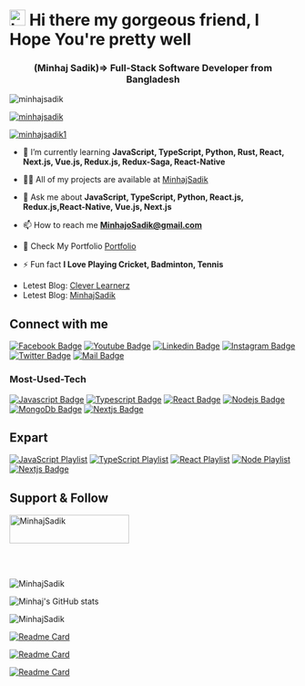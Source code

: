 # <img src="https://user-images.githubusercontent.com/1303154/88677602-1635ba80-d120-11ea-84d8-d263ba5fc3c0.gif" width="28px" alt="hi"> Hi there my gorgeous friend, I Hope You're pretty well

<h3 align="center">(Minhaj Sadik)=> Full-Stack Software Developer from Bangladesh</h3>

<p align="left"> <img src="https://komarev.com/ghpvc/?username=minhajsadik&label=Profile%20views&color=0e75b6&style=flat" alt="minhajsadik" /> </p>

<p align="left"> <a href="https://github.com/ryo-ma/github-profile-trophy"><img src="https://github-profile-trophy.vercel.app/?username=minhajsadik" alt="minhajsadik" /></a> </p>

<p align="left"> <a href="https://twitter.com/minhajsadik1" target="blank"><img src="https://img.shields.io/twitter/follow/minhajsadik1?logo=twitter&style=for-the-badge" alt="minhajsadik1" /></a> </p>

<!--
<br/>
[![LinkedIn Connect](https://img.shields.io/badge/%20-Connect-black?color=14171A&labelColor=212121&logo=linkedin&logoColor=ffffff)](https://www.linkedin.com/in/MinhajSadik)[![Facebook Follow](https://img.shields.io/badge/%20-Follow-black?color=14171A&labelColor=1976d2&logo=facebook&logoColor=ffffff)](https://web.facebook.com/MinhajSadik13)
[![Medium Follow](https://img.shields.io/badge/%20-Follow-black?color=14171A&labelColor=1976d2&logo=medium&logoColor=ffffff)](https://medium.com/@minhajsadik)
[![Questions](https://img.shields.io/badge/%20-Questions-black?color=14171A&labelColor=fff&logo=stackoverflow&logoColor=0c0d0e26)](https://stackoverflow.com/users/15435443/minhajsadik)
<br> -->

- 🌱 I’m currently learning **JavaScript, TypeScript, Python, Rust, React, Next.js, Vue.js, Redux.js, Redux-Saga, React-Native**

- 👨‍💻 All of my projects are available at [MinhajSadik](https://github.com/MinhajSadik)

- 💬 Ask me about **JavaScript, TypeScript, Python, React.js, Redux.js,React-Native, Vue.js, Next.js**

- 📫 How to reach me **MinhajoSadik@gmail.com**

- 📄 Check My Portfolio [Portfolio](https://react-portfolio-resume.netlify.app/)

- ⚡ Fun fact **I Love Playing Cricket, Badminton, Tennis**

<!-- BLOG-POST-LIST:START -->

- Letest Blog: [Clever Learnerz](https://cleverlearnerz.blogspot.com)
- Letest Blog: [MinhajSadik](https://medium.com/@MinhajSadik)

<!-- BLOG-POST-LIST:END -->

## Connect with me

[![Facebook Badge](https://img.shields.io/badge/Facebook-1877F2?style=for-the-badge&logo=facebook&logoColor=white)](https://facebook.com/MinhajSadik13) [![Youtube Badge](https://img.shields.io/badge/YouTube-FF0000?style=for-the-badge&logo=youtube&logoColor=white)](https://youtube.com/CleverLearnerz) [![Linkedin Badge](https://img.shields.io/badge/LinkedIn-0077B5?style=for-the-badge&logo=linkedin&logoColor=white)](https://www.linkedin.com/in/MinhajSadik) [![Instagram Badge](https://img.shields.io/badge/Instagram-E4405F?style=for-the-badge&logo=instagram&logoColor=white)](https://instagram.com/minhaj_sadik) [![Twitter Badge](https://img.shields.io/badge/Twitter-1DA1F2?style=for-the-badge&logo=twitter&logoColor=white)](https://twitter.com/MinhajSadik1) [![Mail Badge](https://img.shields.io/badge/Gmail-D14836?style=for-the-badge&logo=gmail&logoColor=white)](MinhajSadik@icloud.com)

### Most-Used-Tech

[![Javascript Badge](https://img.shields.io/badge/-Javascript-F0DB4F?style=for-the-badge&labelColor=black&logo=javascript&logoColor=F0DB4F)](https://lwsbd.link/JavaScript) [![Typescript Badge](https://img.shields.io/badge/-Typescript-007acc?style=for-the-badge&labelColor=black&logo=typescript&logoColor=007acc)](https://lwsbd.link/TypeScript) [![React Badge](https://img.shields.io/badge/-React-61DBFB?style=for-the-badge&labelColor=black&logo=react&logoColor=61DBFB)](https://lwsbd.link/React) [![Nodejs Badge](https://img.shields.io/badge/-Nodejs-3C873A?style=for-the-badge&labelColor=black&logo=node.js&logoColor=3C873A)](https://lwsbd.link/Node.js) [![MongoDb Badge](https://img.shields.io/badge/-MongoDb-e535ab?style=for-the-badge&labelColor=black&logo=node.js&logoColor=e535ab)](https://lwsbd.link/MongoDB) [![Nextjs Badge](https://img.shields.io/badge/-NextJs-e535ab?style=for-the-badge&labelColor=black&logo=node.js&logoColor=e535ab)](https://lwsbd.link/Next.js)

## Expart

[![JavaScript Playlist](https://img.shields.io/badge/JavaScript-323330?style=for-the-badge&logo=javascript&logoColor=F7DF1E)](https://lwsbd.link/thinkjs) [![TypeScript Playlist](https://img.shields.io/badge/TypeScript-007ACC?style=for-the-badge&logo=typescript&logoColor=white)](https://lwsbd.link/ts) [![React Playlist](https://img.shields.io/badge/React-20232A?style=for-the-badge&logo=react&logoColor=61DAFB)](https://lwsbd.link/react) [![Node Playlist](https://img.shields.io/badge/Node.js-339933?style=for-the-badge&logo=nodedotjs&logoColor=white)](https://lwsbd.link/node) [![Nextjs Badge](https://img.shields.io/badge/-NextJs-e535ab?style=for-the-badge&labelColor=black&logo=node.js&logoColor=e535ab)](https://lwsbd.link/Next.js)

## Support & Follow

<p><a href="https://www.buymeacoffee.com/MinhajSadik"> <img align="center" src="https://cdn.buymeacoffee.com/buttons/v2/default-yellow.png" height="50" width="210" alt="MinhajSadik" /></a></p>

<br>
<br>

![MinhajSadik](https://github-readme-stats.vercel.app/api/top-langs?username=minhajsadik&show_icons=true&theme=radical&show_icons=true&locale=en&layout=compact)

![Minhaj's GitHub stats](https://github-readme-stats.vercel.app/api?username=MinhajSadik&show_icons=true&theme=radical)

![MinhajSadik](https://github-readme-streak-stats.herokuapp.com/?user=minhajsadik&show_icons=true&theme=radical)

[![Readme Card](https://github-readme-stats.vercel.app/api/pin/?username=MinhajSadik&show_icons=true&theme=radical&repo=Realtime-Pizza-App)](https://github.com/MinhajSadik/Realtime-Pizza-App)

[![Readme Card](https://github-readme-stats.vercel.app/api/pin/?username=MinhajSadik&show_icons=true&theme=radical&repo=React-TypeScript-Shopping-Cart)](https://github.com/MinhajSadik/React-TypeScript-Shopping-Cart)

[![Readme Card](https://github-readme-stats.vercel.app/api/pin/?username=MinhajSadik&show_icons=true&theme=radical&repo=React-Native)](https://github.com/MinhajSadik/React-Native)
